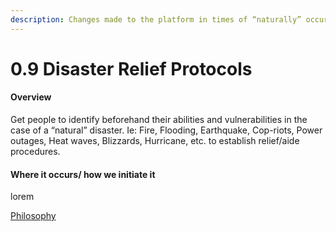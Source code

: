 ```yaml
---
description: Changes made to the platform in times of “naturally” occurring disasters
---
```


# 0.9 Disaster Relief Protocols

#### Overview

Get people to identify beforehand their abilities and vulnerabilities in the case of a “natural” disaster. Ie: Fire, Flooding, Earthquake, Cop-riots, Power outages, Heat waves, Blizzards, Hurricane, etc. to establish relief/aide procedures.

#### Where it occurs/ how we initiate it

lorem

[Philosophy](../white-paper/0.1-evr-team/0.9-disaster-relief-protocols.md)
